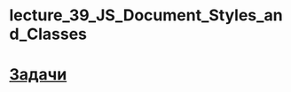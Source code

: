 # lecture_39_JS_Document_Styles_and_Сlasses
#  [Задачи ](https://github.com/schoolteacherMP/lecture_39_JS_Document_Styles_and_Classes/blob/main/tasks.md)  
